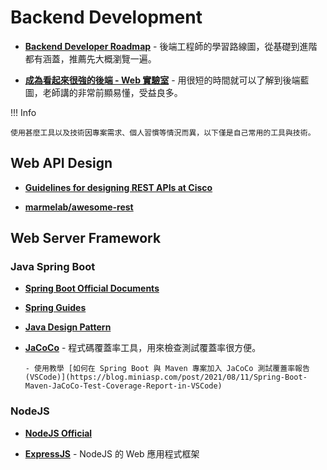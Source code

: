 # Backend Development

- [**Backend Developer Roadmap**](https://roadmap.sh/backend) - 後端工程師的學習路線圖，從基礎到進階都有涵蓋，推薦先大概瀏覽一遍。

- [**成為看起來很強的後端 - Web 實驗室**](https://www.youtube.com/playlist?list=PLS5AiLcCHgNxd341NwuY9EOpVvY5Z8VOs) - 用很短的時間就可以了解到後端藍圖，老師講的非常前顯易懂，受益良多。

!!! Info

    使用甚麼工具以及技術因專案需求、個人習慣等情況而異，以下僅是自己常用的工具與技術。

## Web API Design

- [**Guidelines for designing REST APIs at Cisco**](https://github.com/CiscoDevNet/api-design-guide#references)

- [**marmelab/awesome-rest**](https://github.com/marmelab/awesome-rest)

## Web Server Framework

### Java Spring Boot

- [**Spring Boot Official Documents**](https://docs.spring.io/spring-boot/docs/current/reference/htmlsingle/)

- [**Spring Guides**](https://spring.io/guides)

- [**Java Design Pattern**](https://java-design-patterns.com/)

- [**JaCoCo**](https://www.eclemma.org/jacoco/) - 程式碼覆蓋率工具，用來檢查測試覆蓋率很方便。

      - 使用教學 [如何在 Spring Boot 與 Maven 專案加入 JaCoCo 測試覆蓋率報告(VSCode)](https://blog.miniasp.com/post/2021/08/11/Spring-Boot-Maven-JaCoCo-Test-Coverage-Report-in-VSCode)

### NodeJS

- [**NodeJS Official**](https://nodejs.org/en)

- [**ExpressJS**](https://nodejs.org/en) - NodeJS 的 Web 應用程式框架